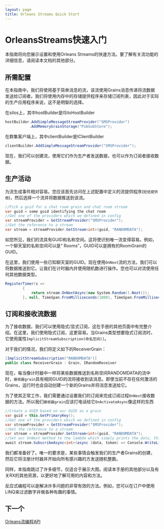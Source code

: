 ```yaml
---
layout: page
title: Orleans Streams Quick Start
---
```


# OrleansStreams快速入门

本指南将向您展示设置和使用Orleans Streams的快速方法。要了解有关流功能的详细信息，请阅读本文档的其他部分。

## 所需配置

在本指南中，我们将使用基于简单消息的流，该流使用Grains消息传递将流数据发送给订阅者。我们将使用内存中的存储提供程序来存储订阅列表，因此对于实际的生产应用程序来说，这不是明智的选择。

在silos上，其中hostBuilder是ISiloHostBuilder

```csharp
hostBuilder.AddSimpleMessageStreamProvider("SMSProvider")
           .AddMemoryGrainStorage("PubSubStore");
```

在群集客户端上，其中clientBuilder是IClientBuilder

```csharp
clientBuilder.AddSimpleMessageStreamProvider("SMSProvider");
```

现在，我们可以创建流，使用它们作为生产者发送数据，也可以作为订阅者接收数据。

## 生产活动

为流生成事件相对容易。您应该首先访问在上述配置中定义的流提供程序(`短信提供商`)，然后选择一个流并将数据推送到该流。

```csharp
//Pick a guid for a chat room grain and chat room stream
var guid = some guid identifying the chat room
//Get one of the providers which we defined in config
var streamProvider = GetStreamProvider("SMSProvider");
//Get the reference to a stream
var stream = streamProvider.GetStream<int>(guid, "RANDOMDATA");
```

如您所见，我们的流具有GUID和名称空间。这将使识别唯一流变得容易。例如，一个聊天室的名称空间可以是“ Rooms”，GUID可以是拥有的RoomGrain的GUID。

在这里，我们使用一些已知聊天室的GUID。现在使用`OnNext`流的方法，我们可以将数据推送到它。让我们在计时器内并使用随机数进行操作。您也可以对流使用任何其他数据类型。

```csharp
RegisterTimer(s =>
        {
            return stream.OnNextAsync(new System.Random().Next());
        }, null, TimeSpan.FromMilliseconds(1000), TimeSpan.FromMilliseconds(1000));
```

## 订阅和接收流数据

为了接收数据，我们可以使用隐式/显式订阅，这在手册的其他页面中有完整介绍。在这里，我们使用隐式订阅，这更容易。当Grains类型想要隐式订阅流时，它使用属性`ImplicitStreamSubscription(命名空间)]`。

对于我们的情况，我们将定义如下的ReceiverGrain：

```csharp
[ImplicitStreamSubscription("RANDOMDATA")]
public class ReceiverGrain : Grain, IRandomReceiver
```

现在，每当像计时器中一样将某些数据推送到名称空间RANDOMDATA的流中时，`接收器grain`具有相同GUID的流将接收到该消息。即使当前不存在任何激活的Grains，运行时也会自动创建一个新的Grains并将消息发送给它。

为了使其正常工作，我们需要通过设置我们的订阅来完成订阅过程`OnNext`接收数据的方法。所以我们`接收器grain`应该打电话给它`OnActivateAsync`像这样的东西

```csharp
//Create a GUID based on our GUID as a grain
var guid = this.GetPrimaryKey();
//Get one of the providers which we defined in config
var streamProvider = GetStreamProvider("SMSProvider");
//Get the reference to a stream
var stream = streamProvider.GetStream<int>(guid, "RANDOMDATA");
//Set our OnNext method to the lambda which simply prints the data, this doesn't make new subscriptions
await stream.SubscribeAsync<int>(async (data, token) => Console.WriteLine(data));
```

我们都准备好了。唯一的要求是，某些事情会触发我们的生产者Grains的创建，然后它将注册计时器并开始向所有感兴趣的方发送随机整数。

同样，本指南跳过了许多细节，仅适合于展示大图。阅读本手册的其他部分以及有关RX的其他资源，以更好地了解可用的内容和方法。

反应式编程可以是解决许多问题的非常有效的方法。例如，您可以在订户中使用LINQ来过滤数字并做各种有趣的事情。

## 下一个

[Orleans流编程API](streams_programming_APIs.md)

